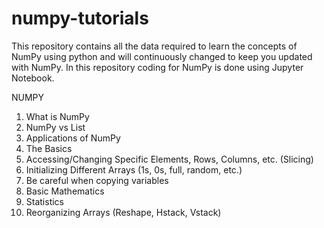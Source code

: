 # numpy-tutorials
This repository contains all the data required to learn the concepts of NumPy using python and will continuously changed to keep you updated with NumPy.
In this repository coding for NumPy is done using Jupyter Notebook.

NUMPY   

1. What is NumPy 
2. NumPy vs List 
3. Applications of NumPy 
4. The Basics 
5. Accessing/Changing Specific Elements, Rows, Columns, etc. (Slicing) 
6. Initializing Different Arrays (1s, 0s, full, random, etc.) 
7. Be careful when copying variables 
8. Basic Mathematics 
9. Statistics 
10. Reorganizing Arrays (Reshape, Hstack, Vstack) 